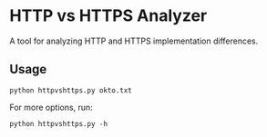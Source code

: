 # HTTP vs HTTPS Analyzer

A tool for analyzing HTTP and HTTPS implementation differences.

## Usage

```
python httpvshttps.py okto.txt
```

For more options, run:
```
python httpvshttps.py -h
```
